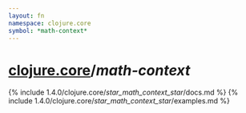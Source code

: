 ```yaml
---
layout: fn
namespace: clojure.core
symbol: *math-context*
---
```


# [clojure.core](../)/*math-context*

{% include 1.4.0/clojure.core/_star_math_context_star_/docs.md %}
{% include 1.4.0/clojure.core/_star_math_context_star_/examples.md %}

